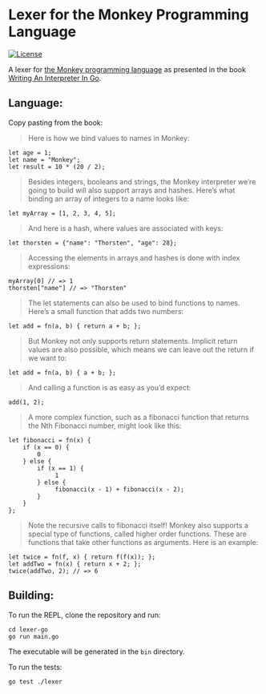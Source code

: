 # Lexer for the Monkey Programming Language

[![License](https://img.shields.io/badge/license-MIT-blue.svg)](https://https://github.com/Melkor-1/lexer-go/edit/main/LICENSE)

A lexer for [the Monkey programming language](https://monkeylang.org/) as presented in the book [Writing An Interpreter In Go](https://interpreterbook.com/).

## Language:

Copy pasting from the book:

> Here is how we bind values to names in Monkey: 
    
    let age = 1; 
    let name = "Monkey"; 
    let result = 10 * (20 / 2);

> Besides integers, booleans and strings, the Monkey interpreter we’re going to build will also support arrays and hashes. Here’s what binding an array of integers to a name looks like: 

    let myArray = [1, 2, 3, 4, 5]; 

> And here is a hash, where values are associated with keys: 

    let thorsten = {"name": "Thorsten", "age": 28}; 

> Accessing the elements in arrays and hashes is done with index expressions: 

    myArray[0] // => 1 
    thorsten["name"] // => "Thorsten" 

> The let statements can also be used to bind functions to names. Here’s a small function that adds two numbers: 

    let add = fn(a, b) { return a + b; };

> But Monkey not only supports return statements. Implicit return values are also possible, which means we can leave out the return if we want to: 

    let add = fn(a, b) { a + b; }; 

> And calling a function is as easy as you’d expect: 

    add(1, 2); 

> A more complex function, such as a fibonacci function that returns the Nth Fibonacci number, might look like this: 

    let fibonacci = fn(x) { 
        if (x == 0) { 
            0
        } else { 
            if (x == 1) {
                 1 
            } else { 
                 fibonacci(x - 1) + fibonacci(x - 2);
            }
        }
    }; 

> Note the recursive calls to fibonacci itself! Monkey also supports a special type of functions, called higher order functions. These are functions that take other functions as arguments. Here is an example:

    let twice = fn(f, x) { return f(f(x)); }; 
    let addTwo = fn(x) { return x + 2; }; 
    twice(addTwo, 2); // => 6

## Building:

To run the REPL, clone the repository and run:

```shell
cd lexer-go
go run main.go
```

The executable will be generated in the `bin` directory.

To run the tests:

```shell
go test ./lexer
```


